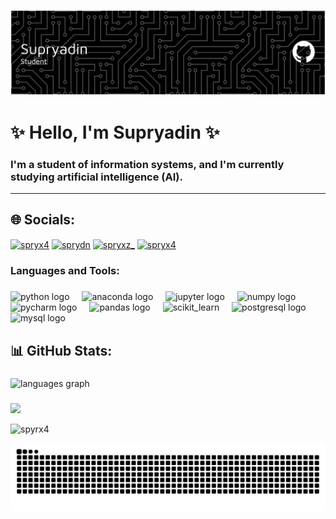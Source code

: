 ![Supryadin](img/github-header-banner.png)

# ✨ Hello, I'm Supryadin ✨

### I'm a student of information systems, and I'm currently studying artificial intelligence (AI).</h3>

---

## 🌐 Socials:

<p align="left">
<a href="https://linkedin.com/in/spryx4" target="blank"><img align="center" src="https://raw.githubusercontent.com/rahuldkjain/github-profile-readme-generator/master/src/images/icons/Social/linked-in-alt.svg" alt="spryx4" height="30" width="40" /></a>
<a href="https://fb.com/sprydn" target="blank"><img align="center" src="https://raw.githubusercontent.com/rahuldkjain/github-profile-readme-generator/master/src/images/icons/Social/facebook.svg" alt="sprydn" height="30" width="40" /></a>
<a href="https://instagram.com/spryxz_" target="blank"><img align="center" src="https://raw.githubusercontent.com/rahuldkjain/github-profile-readme-generator/master/src/images/icons/Social/instagram.svg" alt="spryxz_" height="30" width="40" /></a>
<a href="https://www.youtube.com/@Spryx4" target="blank"><img align="center" src="https://raw.githubusercontent.com/rahuldkjain/github-profile-readme-generator/master/src/images/icons/Social/youtube.svg" alt="spryx4" height="30" width="40" /></a>
</p>

<h3 align="left">Languages and Tools:</h3>

###

<div align="left">
  <img src="https://cdn.jsdelivr.net/gh/devicons/devicon/icons/python/python-original.svg" height="40" alt="python logo"  />
  <img width="12" />
  <img src="https://cdn.jsdelivr.net/gh/devicons/devicon/icons/anaconda/anaconda-original.svg" height="40" alt="anaconda logo"  />
  <img width="12" />
  <img src="https://cdn.jsdelivr.net/gh/devicons/devicon/icons/jupyter/jupyter-original.svg" height="40" alt="jupyter logo"  />
  <img width="12" />
  <img src="https://cdn.jsdelivr.net/gh/devicons/devicon/icons/numpy/numpy-original.svg" height="40" alt="numpy logo"  />
  <img width="12" />
  <img src="https://cdn.jsdelivr.net/gh/devicons/devicon/icons/pycharm/pycharm-original.svg" height="40" alt="pycharm logo"  />
  <img width="12" />
  <img src="https://cdn.jsdelivr.net/gh/devicons/devicon/icons/pandas/pandas-original.svg" height="40" alt="pandas logo"  />
  <img width="12" />
  <img src="https://upload.wikimedia.org/wikipedia/commons/0/05/Scikit_learn_logo_small.svg" alt="scikit_learn" width="40" height="40"/>
  <img width="12" />
  <img src="https://cdn.jsdelivr.net/gh/devicons/devicon/icons/postgresql/postgresql-original.svg" height="40" alt="postgresql logo"  />
  <img width="12" />
  <img src="https://cdn.jsdelivr.net/gh/devicons/devicon/icons/mysql/mysql-original.svg" height="40" alt="mysql logo"  />
</div>

## 📊 GitHub Stats:

###

<div align="left">
  <img src="https://github-readme-stats.vercel.app/api/top-langs?username=Spyrx4&locale=en&hide_title=false&layout=compact&card_width=320&langs_count=6&theme=dracula&hide_border=false&order=2" height="150" alt="languages graph"  />
</div>

###

[![](https://visitcount.itsvg.in/api?id=Spyrx4&icon=0&color=0)](https://visitcount.itsvg.in)

<p align="left"> <img src="https://komarev.com/ghpvc/?username=spyrx4&label=Profile%20views&color=0e75b6&style=flat" alt="spyrx4" /> </p>

<img src="https://raw.githubusercontent.com/Spyrx4/Spyrx4/output/snake.svg" alt="Snake animation" />

###
